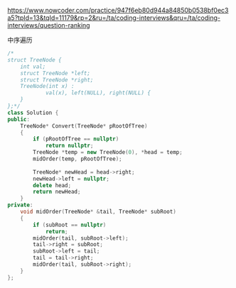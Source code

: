 https://www.nowcoder.com/practice/947f6eb80d944a84850b0538bf0ec3a5?tpId=13&tqId=11179&rp=2&ru=/ta/coding-interviews&qru=/ta/coding-interviews/question-ranking

中序遍历

```cpp
/*
struct TreeNode {
	int val;
	struct TreeNode *left;
	struct TreeNode *right;
	TreeNode(int x) :
			val(x), left(NULL), right(NULL) {
	}
};*/
class Solution {
public:
    TreeNode* Convert(TreeNode* pRootOfTree)
    {
        if (pRootOfTree == nullptr)
            return nullptr;
        TreeNode *temp = new TreeNode(0), *head = temp;
        midOrder(temp, pRootOfTree);
        
        TreeNode* newHead = head->right;
        newHead->left = nullptr;
        delete head;
        return newHead;
    }
private:
    void midOrder(TreeNode* &tail, TreeNode* subRoot)
    {
        if (subRoot == nullptr)
            return;
        midOrder(tail, subRoot->left);
        tail->right = subRoot;
        subRoot->left = tail;
        tail = tail->right;
        midOrder(tail, subRoot->right);
    }
};
```